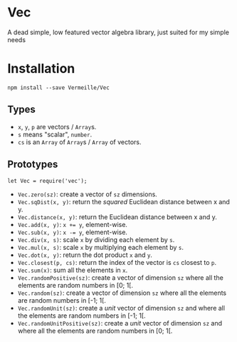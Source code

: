 # Vec
A dead simple, low featured vector algebra library, just suited for my simple needs

# Installation

`npm install --save Vermeille/Vec`

## Types

* `x`, `y`, `p` are vectors / `Array`s.
* `s` means "scalar", `number`.
* `cs` is an `Array` of `Array`s / `Array` of vectors.

## Prototypes

`let Vec = require('vec');`

* `Vec.zero(sz)`: create a vector of `sz` dimensions.
* `Vec.sqDist(x, y)`: return the _squared_ Euclidean distance between x and
  y.
* `Vec.distance(x, y)`: return the Euclidean distance between x and y.
* `Vec.add(x, y)`: `x += y`, element-wise.
* `Vec.sub(x, y)`: `x -= y`, element-wise.
* `Vec.div(x, s)`: scale `x` by dividing each element by `s`.
* `Vec.mul(x, s)`: scale `x` by multiplying each element by `s`.
* `Vec.dot(x, y)`: return the dot product `x` and `y`.
* `Vec.closest(p, cs)`: return the index of the vector is `cs` closest to `p`.
* `Vec.sum(x)`: sum all the elements in `x`.
* `Vec.randomPositive(sz)`: create a vector of dimension `sz` where all the
  elements are random numbers in [0; 1[.
* `Vec.random(sz)`: create a vector of dimension `sz` where all the elements
  are random numbers in [-1; 1[.
* `Vec.randomUnit(sz)`: create a _unit_ vector of dimension `sz` and where all
  the elements are random numbers in [-1; 1[.
* `Vec.randomUnitPositive(sz)`: create a _unit_ vector of dimension `sz` and
  where all the elements are random numbers in [0; 1[.

